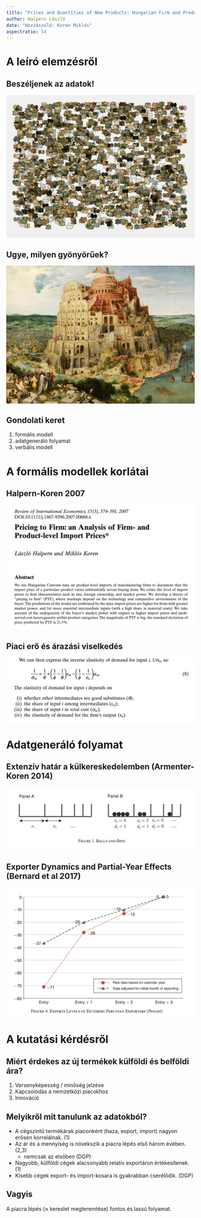 ```yaml
---
title: "Prices and Quantities of New Products: Hungarian Firm and Product Level Data"
author: Halpern László
date: "Hozzászóló: Koren Miklós"
aspectratio: 54
---
```


# A leíró elemzésről
## Beszéljenek az adatok!
![](babel-puzzle.png)

## Ugye, milyen gyönyörűek?
![](babel-complete.jpg)

## Gondolati keret
1. formális modell
2. adatgeneráló folyamat
3. verbális modell

# A formális modellek korlátai

## Halpern-Koren 2007
![](halpern-koren-2007.png)

## Piaci erő és árazási viselkedés
![](variable-markups.png)

# Adatgeneráló folyamat

## Extenzív határ a külkereskedelemben (Armenter-Koren 2014)
![](balls-and-bins.png)

## Exporter Dynamics and Partial-Year Effects (Bernard et al 2017)
![](partial-year.png)

# A kutatási kérdésről
## Miért érdekes az új termékek külföldi és belföldi ára?
1. Versenyképesség / minőség jelzése
2. Kapcsolódás a nemzetközi piacokhoz
3. Innováció

## Melyikről mit tanulunk az adatokból?
- A cégszintű termékárak piaconként (haza, export, import) nagyon erősen korrelálnak. (1)
- Az ár és a mennyiség is növekszik a piacra lépés első három évében. (2,3)
    - nemcsak az elsőben (DGP)
- Nagyobb, külföldi cégek alacsonyabb relatív exportáron értékesítenek. (1)
- Kisebb cégek export- és import-kosara is gyakrabban cserélődik. (DGP)

## Vagyis
A piacra lépés ($\approx$ kereslet megteremtése) fontos és lassú folyamat.